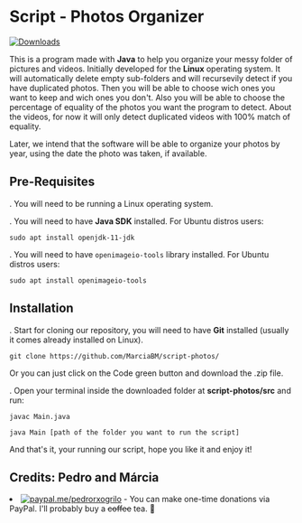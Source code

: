 # Script - Photos Organizer

[![Downloads](https://img.shields.io/github/downloads/MarciaBM/script-photos/total.svg)]()

This is a program made with **Java** to help you organize your messy folder of pictures and videos. Initially developed for the **Linux** operating system.
It will automatically delete empty sub-folders and will recursevily detect if you have duplicated photos. Then you will be able to choose wich ones you want to keep and wich ones you don't. Also you will be able to choose the percentage of equality of the photos you want the program to detect. About the videos, for now it will only detect duplicated videos with 100% match of equality.

Later, we intend that the software will be able to organize your photos by year, using the date the photo was taken, if available.

Pre-Requisites
------------------

. You will need to be running a Linux operating system.

. You will need to have **Java SDK** installed.
For Ubuntu distros users:
```
sudo apt install openjdk-11-jdk
```

. You will need to have `openimageio-tools` library installed.
For Ubuntu distros users:
```
sudo apt install openimageio-tools
```

Installation
------------------
. Start for cloning our repository, you will need to have **Git** installed (usually it comes already installed on Linux).
```
git clone https://github.com/MarciaBM/script-photos/
```
Or you can just click on the Code green button and download the .zip file.

. Open your terminal inside the downloaded folder at **script-photos/src** and run:
```
javac Main.java
```
```
java Main [path of the folder you want to run the script]
```

And that's it, your running our script, hope you like it and enjoy it!

Credits: Pedro and Márcia
------------

<li><a href="https://paypal.me/pedrorxpgrilo" rel="nofollow"><img src="https://camo.githubusercontent.com/a18b4bf3a695fb7a3c6eff91238fe45862849a8b38ffe492764d33fc73036de2/68747470733a2f2f696f6e69636162697a61752e6769746875622e696f2f6261646765732f70617970616c2e737667" alt="paypal.me/pedrorxogrilo" data-canonical-src="https://ionicabizau.github.io/badges/paypal.svg" style="max-width:100%;"></a> - You can make one-time donations via PayPal. I'll probably buy a <del>coffee</del> tea. <g-emoji class="g-emoji" alias="tea" fallback-src="https://github.githubassets.com/images/icons/emoji/unicode/1f375.png">🍵</g-emoji></li>
